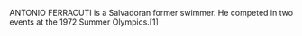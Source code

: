 ANTONIO FERRACUTI is a Salvadoran former swimmer. He competed in two events at the 1972 Summer Olympics.[1]
